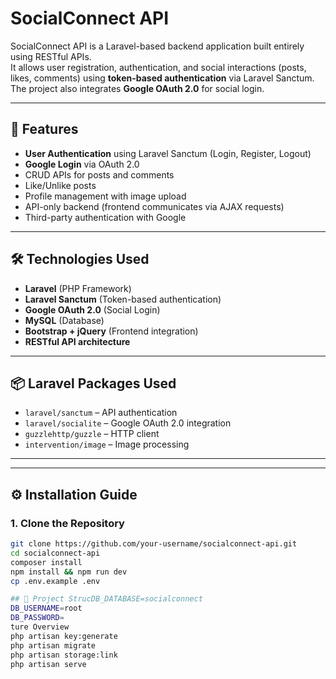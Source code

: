 # SocialConnect API

SocialConnect API is a Laravel-based backend application built entirely using RESTful APIs.  
It allows user registration, authentication, and social interactions (posts, likes, comments) using **token-based authentication** via Laravel Sanctum.  
The project also integrates **Google OAuth 2.0** for social login.

---

## 🚀 Features
- **User Authentication** using Laravel Sanctum (Login, Register, Logout)
- **Google Login** via OAuth 2.0
- CRUD APIs for posts and comments
- Like/Unlike posts
- Profile management with image upload
- API-only backend (frontend communicates via AJAX requests)
- Third-party authentication with Google

---

## 🛠️ Technologies Used
- **Laravel** (PHP Framework)
- **Laravel Sanctum** (Token-based authentication)
- **Google OAuth 2.0** (Social Login)
- **MySQL** (Database)
- **Bootstrap + jQuery** (Frontend integration)
- **RESTful API architecture**

---

## 📦 Laravel Packages Used
- `laravel/sanctum` – API authentication
- `laravel/socialite` – Google OAuth 2.0 integration
- `guzzlehttp/guzzle` – HTTP client
- `intervention/image` – Image processing

---

---

## ⚙️ Installation Guide

### 1. Clone the Repository
```bash
git clone https://github.com/your-username/socialconnect-api.git
cd socialconnect-api
composer install
npm install && npm run dev
cp .env.example .env

## 📂 Project StrucDB_DATABASE=socialconnect
DB_USERNAME=root
DB_PASSWORD=
ture Overview
php artisan key:generate
php artisan migrate
php artisan storage:link
php artisan serve

